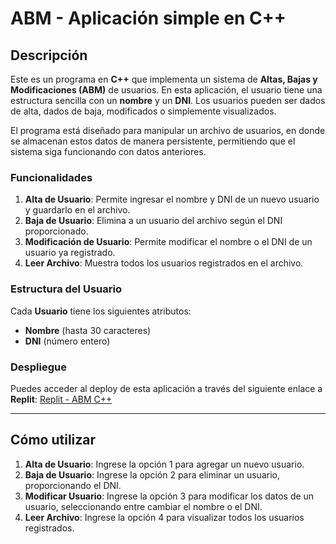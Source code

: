 # ABM - Aplicación simple en C++

## Descripción

Este es un programa en **C++** que implementa un sistema de **Altas, Bajas y Modificaciones (ABM)** de usuarios. En esta aplicación, el usuario tiene una estructura sencilla con un **nombre** y un **DNI**. Los usuarios pueden ser dados de alta, dados de baja, modificados o simplemente visualizados.

El programa está diseñado para manipular un archivo de usuarios, en donde se almacenan estos datos de manera persistente, permitiendo que el sistema siga funcionando con datos anteriores.

### Funcionalidades

1. **Alta de Usuario**: Permite ingresar el nombre y DNI de un nuevo usuario y guardarlo en el archivo.
2. **Baja de Usuario**: Elimina a un usuario del archivo según el DNI proporcionado.
3. **Modificación de Usuario**: Permite modificar el nombre o el DNI de un usuario ya registrado.
4. **Leer Archivo**: Muestra todos los usuarios registrados en el archivo.

### Estructura del Usuario

Cada **Usuario** tiene los siguientes atributos:
- **Nombre** (hasta 30 caracteres)
- **DNI** (número entero)

### Despliegue

Puedes acceder al deploy de esta aplicación a través del siguiente enlace a **Replit**:
[Replit - ABM C++](https://replit.com/join/ccvdlhdcsi-germanfgomez)

---

## Cómo utilizar

1. **Alta de Usuario**: Ingrese la opción 1 para agregar un nuevo usuario.
2. **Baja de Usuario**: Ingrese la opción 2 para eliminar un usuario, proporcionando el DNI.
3. **Modificar Usuario**: Ingrese la opción 3 para modificar los datos de un usuario, seleccionando entre cambiar el nombre o el DNI.
4. **Leer Archivo**: Ingrese la opción 4 para visualizar todos los usuarios registrados.


